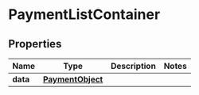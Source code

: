

# PaymentListContainer


## Properties

| Name | Type | Description | Notes |
|------------ | ------------- | ------------- | -------------|
|**data** | [**PaymentObject**](PaymentObject.md) |  |  |



